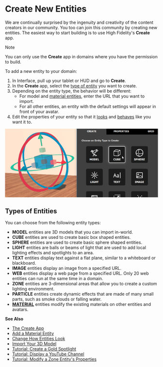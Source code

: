 # Create New Entities

We are continually surprised by the ingenuity and creativity of the content creators in our community. You too can join this community by creating new entities. The easiest way to start building is to use High Fidelity's **Create** app. 

<div class="admonition note">
    <p class="admonition-title">Note</p>
    <p>You can only use the <strong>Create</strong> app in domains where you have the permission to build. </p>
</div>

To add a new entity to your domain: 
1. In Interface, pull up your tablet or HUD and go to **Create**.
2. In the **Create** app, select the [type of entity](#types-of-entities) you want to create.
3. Depending on the entity type, the behavior will be different:  
	* For model and [material entities](material-entity.html), enter the URL that you want to import.  
	* For all other entities, an entity with the default settings will appear in front of your avatar.
4. Edit the properties of your entity so that it [looks](entity-appearance.html) and [behaves](entity-behavior.html) like you want it to.

![](images~/add-cube.png)

## Types of Entities
You can choose from the following entity types:

* **MODEL** entities are 3D models that you can import in-world.
* **CUBE** entities are used to create basic box shaped entities.
* **SPHERE** entities are used to create basic sphere shaped entities.
* **LIGHT** entities are balls or beams of light that are used to add local lighting effects and spotlights to an area.
* **TEXT** entities display text against a flat plane, similar to a whiteboard or blackboard.
* **IMAGE** entities display an image from a specified URL.
* **WEB** entities display a web page from a specified URL. Only 20 web entities can run at the same time in a domain. 
* **ZONE** entities are 3-dimensional areas that allow you to create a custom lighting environment.
* **PARTICLE** entities create dynamic effects that are made of many small parts, such as smoke clouds or falling water.
* **[MATERIAL](material-entity.html)** entities modify the existing materials on other entities and avatars.



**See Also**

+ [The Create App](../tools.html#the-create-app)
+ [Add a Material Entity](material-entity.html)
+ [Change How Entities Look](entity-appearance.html)
+ [Import Your 3D Model](../3d-models/import-model.html)
+ [Tutorial: Create a Gold Spotlight](create-spotlight.html)
+ [Tutorial: Display a YouTube Channel](display-youtube.html)
+ [Tutorial: Modify a Zone Entity's Properties](zone-tutorial.html)

  